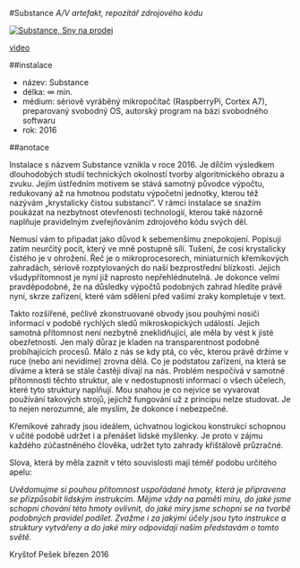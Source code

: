 #Substance
_A/V artefakt, repozitář zdrojového kódu_

[![Substance, Sny na prodej](https://j.gifs.com/qxp74y.gif)](https://vimeo.com/162558464)

[video](https://vimeo.com/162558464)

##instalace

 * název: Substance
 * délka: ∞ min.
 * médium: sériově vyráběný mikropočítač (RaspberryPi, Cortex A7), preparovaný svobodný OS, autorský program na bázi svobodného softwaru
 * rok: 2016

##anotace

Instalace s názvem Substance vznikla v roce 2016. Je dílčím výsledkem dlouhodobých studií technických okolností tvorby algoritmického obrazu a zvuku. Jejím ústředním motivem se stává samotný původce výpočtu, redukovaný až na hmotnou podstatu výpočetní jednotky, kterou též nazývám  „krystalicky čistou substancí“. V rámci instalace se snažím poukázat na nezbytnost otevřenosti technologií, kterou také názorně naplňuje pravidelným zveřejňováním zdrojového kódu svých děl.


Nemusí vám to připadat jako důvod k sebemenšímu znepokojení. Popisuji zatím neurčitý pocit, který ve mně postupně sílí. Tušení, že cosi krystalicky čistého je v ohrožení. Řeč je o mikroprocesorech, miniaturních křemíkových zahradách, sériově rozptylovaných do naší
bezprostřední blízkosti. Jejich všudypřítomnost je nyní již naprosto nepřehlédnutelná. Je dokonce velmi pravděpodobné, že na důsledky výpočtů podobných zahrad hledíte právě nyní, skrze zařízení, které vám sdělení před vašimi zraky kompletuje v text.

Takto rozšířené, pečlivě zkonstruované obvody jsou pouhými nosiči informací v podobě rychlých sledů mikroskopických událostí. Jejich samotná přítomnost není nezbytně zneklidňující, ale měla by vést k jisté obezřetnosti. Jen malý důraz je kladen na transparentnost podobně probíhajících procesů. Málo z nás se kdy ptá, co věc, kterou právě držíme v ruce (nebo ani nevidíme) zrovna dělá. Co je podstatou zařízení, na která se díváme a která se stále častěji dívají na nás. Problém nespočívá v samotné přítomnosti těchto struktur, ale v nedostupnosti informací o všech účelech, které tyto struktury naplňují. Mou snahou je co nejvíce se vyvarovat používání takových strojů, jejichž fungování už z principu nelze studovat. Je to nejen nerozumné, ale myslím, že dokonce i nebezpečné.

Křemíkové zahrady jsou ideálem, úchvatnou logickou konstrukcí schopnou v učité podobě udržet i a přenášet lidské myšlenky. Je proto v zájmu každého zúčastněného člověka, udržet tyto zahrady křištálově průzračné.

Slova, která by měla zaznít v této souvislosti mají téměř podobu určitého apelu:

_Uvědomujme si pouhou přítomnost uspořádané hmoty, která je připravena se přizpůsobit lidským instrukcím. Mějme vždy na paměti míru, do jaké jsme schopni chování této hmoty ovlivnit, do jaké míry jsme schopni se na tvorbě podobných pravidel podílet. Zvažme i za jakými účely jsou tyto instrukce a struktury vytvářeny a do jaké míry odpovídají našim představám o tomto světě._


Kryštof Pešek
březen 2016
